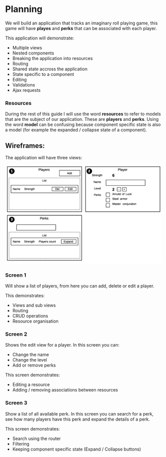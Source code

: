 # Planning

We will build an application that tracks an imaginary roll playing game, this game will have __playes__ and __perks__ that can be associated with each player. 

This application will demonstrate:

- Multiple views
- Nested components
- Breaking the application into resources
- Routing
- Shared state accross the application
- State specific to a component
- Editing
- Validations
- Ajax requests

### Resources

During the rest of this guide I will use the word __resources__ to refer to models that are the subject of our application. These are __players__ and __perks__. Using the word __model__ can be confusing because component specific state is also a model (for example the expanded / collapse state of a component).

## Wireframes:

The application will have three views:

![Plan](plan-v04.png)

### Screen 1

Will show a list of players, from here you can add, delete or edit a player.

This demonstrates:

- Views and sub views
- Routing
- CRUD operations
- Resource organisation

### Screen 2

Shows the edit view for a player. In this screen you can:

- Change the name
- Change the level
- Add or remove perks

This screen demonstrates:

- Editing a resource
- Adding / removing associations between resources

### Screen 3

Show a list of all available perk. In this screen you can search for a perk, see how many players have this perk and expand the details of a perk.

This screen demonstrates:

- Search using the router
- Filtering
- Keeping component specific state (Expand / Collapse buttons)
